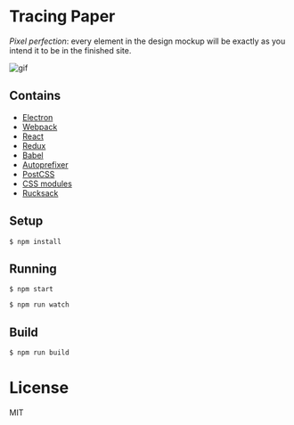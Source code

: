 
# Tracing Paper

*Pixel perfection*: every element in the design mockup will be exactly as you intend it to be in the finished site.

![gif](https://dl.dropboxusercontent.com/u/1089758/demo.gif?dl=0)


## Contains

- [Electron](https://electron.atom.io)
- [Webpack](https://webpack.github.io)
- [React](https://facebook.github.io/react/)
- [Redux](https://github.com/reactjs/redux)
- [Babel](https://babeljs.io/)
- [Autoprefixer](https://github.com/postcss/autoprefixer)
- [PostCSS](https://github.com/postcss/postcss)
- [CSS modules](https://github.com/outpunk/postcss-modules)
- [Rucksack](http://simplaio.github.io/rucksack/docs)

## Setup

```
$ npm install
```

## Running

```
$ npm start
```

```
$ npm run watch
```

## Build

```
$ npm run build
```

# License

MIT
